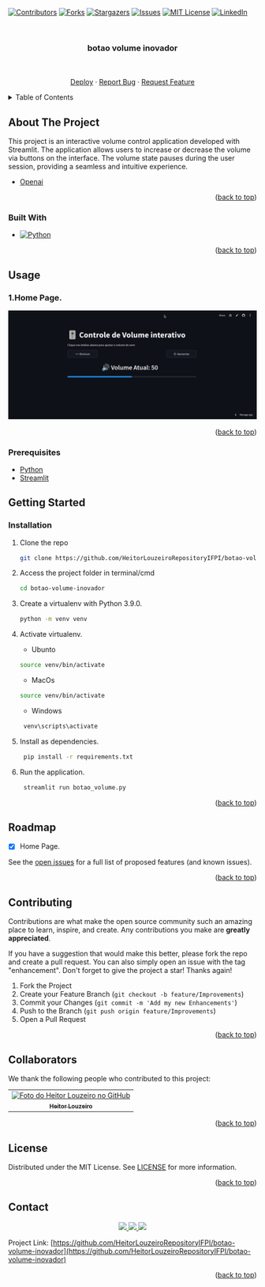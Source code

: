 <!-- Improved compatibility of back to top link: See: https://github.com/othneildrew/Best-README-Template/pull/73 -->
<a name="top"></a>
<!--
*** Thanks for checking out the Best-README-Template. If you have a suggestion
*** that would make this better, please fork the repo and create a pull request
*** or simply open an issue with the tag "enhancement".
*** Don't forget to give the project a star!
*** Thanks again! Now go create something AMAZING! :D
-->



<!-- PROJECT SHIELDS -->
<!--
*** I'm using markdown "reference style" links for readability.
*** Reference links are enclosed in brackets [ ] instead of parentheses ( ).
*** See the bottom of this document for the declaration of the reference variables
*** for contributors-url, forks-url, etc. This is an optional, concise syntax you may use.
*** https://www.markdownguide.org/basic-syntax/#reference-style-links
-->
[![Contributors][contributors-shield]][contributors-url]
[![Forks][forks-shield]][forks-url]
[![Stargazers][stars-shield]][stars-url]
[![Issues][issues-shield]][issues-url]
[![MIT License][license-shield]][license-url]
[![LinkedIn][linkedin-shield]][linkedin-url]



<!-- PROJECT LOGO -->
<br/>
<h3 align="center">botao volume inovador</h3>

  <p align="center">
    <br/>
    <br />
    <a href="https://heitorlouzeirorepositoryifpi-botao-volume-i-botao-volume-2zzcpq.streamlit.app/">Deploy</a>
    ·
    <a href="https://github.com/HeitorLouzeiroRepositoryIFPI/botao-volume-inovador/issues">Report Bug</a>
    ·
    <a href="https://github.com/HeitorLouzeiroRepositoryIFPI/botao-volume-inovador/issues">Request Feature</a>
  </p>
</div>



<!-- TABLE OF CONTENTS -->
<details>
  <summary>Table of Contents</summary>
  <ol>
    <li>
      <a href="#about-the-project">About The Project</a>
      <ul>
        <li><a href="#built-with">Built With</a></li>
      </ul>
    </li>
    <li><a href="#usage">Usage</a></li>
    <li>
      <a href="#getting-started">Getting Started</a>
      <ul>
        <li><a href="#prerequisites">Prerequisites</a></li>
        <li><a href="#installation">Installation</a></li>
      </ul>
    </li>
    <li><a href="#roadmap">Roadmap</a></li>
    <li><a href="#contributing">Contributing</a></li>
    <li><a href="#collaborators">Collaborators</a></li>
    <li><a href="#license">License</a></li>
    <li><a href="#contact">Contact</a></li>
    <li><a href="#acknowledgments">Acknowledgments</a></li>
  </ol>
</details>



<!-- ABOUT THE PROJECT -->
## About The Project

This project is an interactive volume control application developed with Streamlit. The application allows users to increase or decrease the volume via buttons on the interface. The volume state pauses during the user session, providing a seamless and intuitive experience.

* [Openai](https://platform.openai.com/)

<p align="right">(<a href="#top">back to top</a>)</p>



### Built With

* [![Python][Python]][Python-url]

<p align="right">(<a href="#top">back to top</a>)</p>

<!-- USAGE EXAMPLES -->
## Usage
  ### 1.Home Page. 
<p align="center">
    <img src="src/assets/images/home.png" alt="Home Page">
    <br/>
</p>


<p align="right">(<a href="#top">back to top</a>)</p>

### Prerequisites

* [Python](https://www.python.org/)
* [Streamlit](https://streamlit.io/)

<!-- GETTING STARTED -->
## Getting Started
### Installation

1. Clone the repo
   ```sh
   git clone https://github.com/HeitorLouzeiroRepositoryIFPI/botao-volume-inovador.git
   ```
2. Access the project folder in terminal/cmd
   ```sh
   cd botao-volume-inovador
   ```
3. Create a virtualenv with Python 3.9.0.
   ```sh
   python -m venv venv
   ```
4. Activate virtualenv.
    * Ubunto
    ```sh
    source venv/bin/activate
    ```

    * MacOs
    ```sh
    source venv/bin/activate
    ```

    * Windows 
    ```sh
     venv\scripts\activate
    ```

5. Install as dependencies.
    ```sh
     pip install -r requirements.txt
    ```
    
10. Run the application.
    ```sh
     streamlit run botao_volume.py 
    ```

<p align="right">(<a href="#top">back to top</a>)</p>






<!-- ROADMAP -->
## Roadmap
  - [x] Home Page.

See the [open issues](https://github.com/HeitorLouzeiroRepositoryIFPI/botao-volume-inovador/issues) for a full list of proposed features (and known issues).

<p align="right">(<a href="#top">back to top</a>)</p>

<!-- CONTRIBUTING -->
## Contributing

Contributions are what make the open source community such an amazing place to learn, inspire, and create. Any contributions you make are **greatly appreciated**.

If you have a suggestion that would make this better, please fork the repo and create a pull request. You can also simply open an issue with the tag "enhancement".
Don't forget to give the project a star! Thanks again!

1. Fork the Project
2. Create your Feature Branch (`git checkout -b feature/Improvements`)
3. Commit your Changes (`git commit -m 'Add my new Enhancements'`)
4. Push to the Branch (`git push origin feature/Improvements`)
5. Open a Pull Request

<p align="right">(<a href="#top">back to top</a>)</p>

## Collaborators

We thank the following people who contributed to this project:

<table>
  <tr>
    <td align="center">
      <a href="#">
        <img src="https://avatars.githubusercontent.com/u/42551436?s=400&u=608a3a665aa424e0d6d59b01fa634650979b72ad&v=4" width="160px;" alt="Foto do Heitor Louzeiro no GitHub"/><br>
        <sub>
          <b>Heitor Louzeiro</b>
        </sub>
      </a>      
    </td>
  </tr>
</table>

<p align="right">(<a href="#top">back to top</a>)</p>



<!-- LICENSE -->
## License

Distributed under the MIT License. See [LICENSE](LICENSE) for more information.

<p align="right">(<a href="#top">back to top</a>)</p>



<!-- CONTACT -->
## Contact

<div align='center'>  
  <a href="https://www.instagram.com/HeitorLouzeiroRepositoryIFPI/" target="_blank">
    <img src="https://img.shields.io/badge/-Instagram-%23E4405F?style=for-the-badge&logo=instagram&logoColor=white" target="_blank">
  </a> 
  <a href = "mailto:HeitorLouzeiroRepositoryIFPIdev@gmail.com">
    <img src="https://img.shields.io/badge/-Gmail-%23333?style=for-the-badge&logo=gmail&logoColor=white" target="_blank">    
  </a>
  <a href="https://www.linkedin.com/in/heitor-louzeiro/" target="_blank">
    <img src="https://img.shields.io/badge/-LinkedIn-%230077B5?style=for-the-badge&logo=linkedin&logoColor=white" target="_blank">
  </a> 
</div>

Project Link: [https://github.com/HeitorLouzeiroRepositoryIFPI/botao-volume-inovador](https://github.com/HeitorLouzeiroRepositoryIFPI/botao-volume-inovador)

<p align="right">(<a href="#top">back to top</a>)</p>


<!-- MARKDOWN LINKS & IMAGES -->
<!-- https://www.markdownguide.org/basic-syntax/#reference-style-links -->
[contributors-shield]: https://img.shields.io/github/contributors/HeitorLouzeiroRepositoryIFPI/botao-volume-inovador.svg?style=for-the-badge
[contributors-url]: https://github.com/HeitorLouzeiroRepositoryIFPI/botao-volume-inovador/graphs/contributors
[forks-shield]: https://img.shields.io/github/forks/HeitorLouzeiroRepositoryIFPI/botao-volume-inovador.svg?style=for-the-badge
[forks-url]: https://github.com/HeitorLouzeiroRepositoryIFPI/botao-volume-inovador/network/members
[stars-shield]: https://img.shields.io/github/stars/HeitorLouzeiroRepositoryIFPI/botao-volume-inovador.svg?style=for-the-badge
[stars-url]: https://github.com/HeitorLouzeiroRepositoryIFPI/botao-volume-inovador/stargazers
[issues-shield]: https://img.shields.io/github/issues/HeitorLouzeiroRepositoryIFPI/botao-volume-inovador.svg?style=for-the-badge
[issues-url]: https://github.com/HeitorLouzeiroRepositoryIFPI/botao-volume-inovador/issues
[license-shield]: https://img.shields.io/github/license/HeitorLouzeiroRepositoryIFPI/botao-volume-inovador.svg?style=for-the-badge
[license-url]: https://github.com/HeitorLouzeiroRepositoryIFPI/botao-volume-inovador/blob/master/LICENSE
[linkedin-shield]: https://img.shields.io/badge/-LinkedIn-black.svg?style=for-the-badge&logo=linkedin&colorB=555
[linkedin-url]: https://linkedin.com/in/heitor-louzeiro

[Python]: https://img.shields.io/badge/Python-14354C?style=for-the-badge&logo=python&logoColor=white
[Python-url]: https://www.python.org/